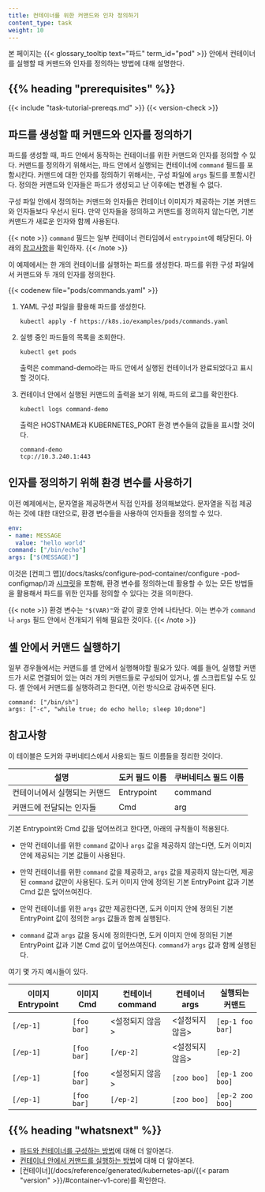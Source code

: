 ```yaml
---
title: 컨테이너를 위한 커맨드와 인자 정의하기
content_type: task
weight: 10
---
```


<!-- overview -->

본 페이지는 {{< glossary_tooltip text="파드" term_id="pod" >}} 안에서 컨테이너를 실행할
때 커맨드와 인자를 정의하는 방법에 대해 설명한다.




## {{% heading "prerequisites" %}}


{{< include "task-tutorial-prereqs.md" >}} {{< version-check >}}




<!-- steps -->

## 파드를 생성할 때 커맨드와 인자를 정의하기

파드를 생성할 때, 파드 안에서 동작하는 컨테이너를 위한 커맨드와 인자를
정의할 수 있다. 커맨드를 정의하기 위해서는, 파드 안에서 실행되는 컨테이너에
`command` 필드를 포함시킨다. 커맨드에 대한 인자를 정의하기 위해서는, 구성
파일에 `args` 필드를 포함시킨다. 정의한 커맨드와 인자들은 파드가 생성되고
난 이후에는 변경될 수 없다.

구성 파일 안에서 정의하는 커맨드와 인자들은 컨테이너 이미지가
제공하는 기본 커맨드와 인자들보다 우선시 된다. 만약 인자들을
정의하고 커맨드를 정의하지 않는다면, 기본 커맨드가 새로운 인자와
함께 사용된다.

{{< note >}}
`command` 필드는 일부 컨테이너 런타임에서 `entrypoint`에 해당된다.
아래의 [참고사항](#참고사항)을 확인하자.
{{< /note >}}

이 예제에서는 한 개의 컨테이너를 실행하는 파드를 생성한다. 파드를 위한 구성
파일에서 커맨드와 두 개의 인자를 정의한다.

{{< codenew file="pods/commands.yaml" >}}

1. YAML 구성 파일을 활용해 파드를 생성한다.

    ```shell
    kubectl apply -f https://k8s.io/examples/pods/commands.yaml
    ```

1. 실행 중인 파드들의 목록을 조회한다.

    ```shell
    kubectl get pods
    ```

    출력은 command-demo라는 파드 안에서 실행된 컨테이너가 완료되었다고 표시할
    것이다.

1. 컨테이너 안에서 실행된 커맨드의 출력을 보기 위해, 파드의 로그를
확인한다.

    ```shell
    kubectl logs command-demo
    ```

    출력은 HOSTNAME과 KUBERNETES_PORT 환경 변수들의 값들을 표시할
    것이다.

    ```
    command-demo
    tcp://10.3.240.1:443
    ```

## 인자를 정의하기 위해 환경 변수를 사용하기

이전 예제에서는, 문자열을 제공하면서 직접 인자를 정의해보았다.
문자열을 직접 제공하는 것에 대한 대안으로, 환경 변수들을 사용하여 인자들을
정의할 수 있다.

```yaml
env:
- name: MESSAGE
  value: "hello world"
command: ["/bin/echo"]
args: ["$(MESSAGE)"]
```

이것은 [컨피그 맵](/docs/tasks/configure-pod-container/configure
-pod-configmap/)과 [시크릿](/ko/docs/concepts/configuration/secret/)을
포함해, 환경 변수를 정의하는데 활용할 수 있는 모든 방법들을 활용해서 파드를 위한 인자를
정의할
수 있다는 것을 의미한다.

{{< note >}}
환경 변수는 `"$(VAR)"`와 같이 괄호 안에 나타난다. 이는 변수가 `command`나 `args`
필드 안에서 전개되기 위해 필요한 것이다.
{{< /note >}}

## 셸 안에서 커맨드 실행하기

일부 경우들에서는 커맨드를 셸 안에서 실행해야할 필요가 있다. 예를 들어, 실행할 커맨드가
서로 연결되어 있는 여러 개의 커맨드들로 구성되어 있거나, 셸 스크립트일 수도 있다. 셸 안에서
커맨드를 실행하려고 한다면, 이런 방식으로 감싸주면 된다.

```shell
command: ["/bin/sh"]
args: ["-c", "while true; do echo hello; sleep 10;done"]
```

## 참고사항

이 테이블은 도커와 쿠버네티스에서 사용되는 필드 이름들을 정리한 것이다.

|                   설명                  |       도커 필드 이름      |    쿠버네티스 필드 이름    |
|----------------------------------------|------------------------|-----------------------|
|  컨테이너에서 실행되는 커맨드                 |  Entrypoint            |      command          |
|  커맨드에 전달되는 인자들                    |  Cmd                   |      arg              |

기본 Entrypoint와 Cmd 값을 덮어쓰려고 한다면, 아래의 규칙들이 적용된다.

* 만약 컨테이너를 위한 `command` 값이나 `args` 값을 제공하지 않는다면, 도커 이미지 안에
제공되는 기본 값들이 사용된다.

* 만약 컨테이너를 위한 `command` 값을 제공하고, `args` 값을 제공하지 않는다면,
제공된 `command` 값만이 사용된다. 도커 이미지 안에 정의된 기본 EntryPoint 값과 기본
Cmd 값은 덮어쓰여진다.

* 만약 컨테이너를 위한 `args` 값만 제공한다면, 도커 이미지 안에 정의된 기본 EntryPoint
값이 정의한 `args` 값들과 함께 실행된다.

* `command` 값과 `args` 값을 동시에 정의한다면, 도커 이미지 안에 정의된 기본
EntryPoint 값과 기본 Cmd 값이 덮어쓰여진다. `command`가 `args` 값과 함께
실행된다.

여기 몇 가지 예시들이 있다.

| 이미지 Entrypoint    |    이미지 Cmd      | 컨테이너 command      |  컨테이너 args      |    실행되는 커맨드   |
|--------------------|------------------|---------------------|--------------------|------------------|
|     `[/ep-1]`      |   `[foo bar]`    | &lt;설정되지 않음&gt;  | &lt;설정되지 않음&gt; | `[ep-1 foo bar]` |
|     `[/ep-1]`      |   `[foo bar]`    |      `[/ep-2]`      | &lt;설정되지 않음&gt; |     `[ep-2]`     |
|     `[/ep-1]`      |   `[foo bar]`    | &lt;설정되지 않음&gt;  |     `[zoo boo]`    | `[ep-1 zoo boo]` |
|     `[/ep-1]`      |   `[foo bar]`    |   `[/ep-2]`         |     `[zoo boo]`    | `[ep-2 zoo boo]` |




## {{% heading "whatsnext" %}}


* [파드와 컨테이너를 구성하는 방법](/ko/docs/tasks/)에 대해 더 알아본다.
* [컨테이너 안에서 커맨드를 실행하는 방법](/docs/tasks/debug-application-cluster/get-shell-running-container/)에 대해 더 알아본다.
* [컨테이너](/docs/reference/generated/kubernetes-api/{{< param "version" >}}/#container-v1-core)를 확인한다.
